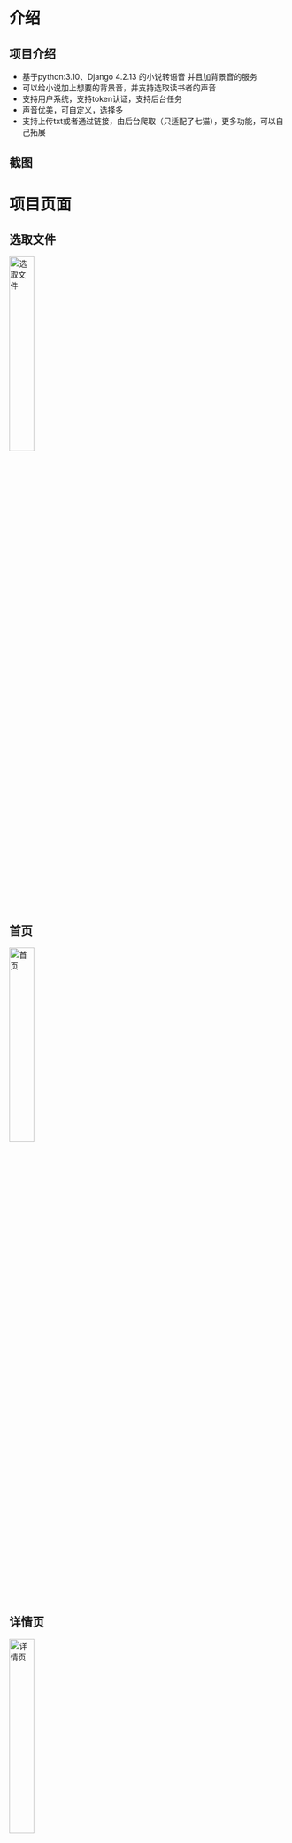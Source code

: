 # 介绍

## 项目介绍

- 基于python:3.10、Django 4.2.13 的小说转语音 并且加背景音的服务
- 可以给小说加上想要的背景音，并支持选取读书者的声音
- 支持用户系统，支持token认证，支持后台任务
- 声音优美，可自定义，选择多
- 支持上传txt或者通过链接，由后台爬取（只适配了七猫），更多功能，可以自己拓展

## 截图

# 项目页面

## 选取文件

<img src="img/img%20%281%29.jpg" width="30%" alt="选取文件">

## 首页

<img src="img/img%20%282%29.jpg" width="30%" alt="首页">

## 详情页

<img src="img/img%20%283%29.jpg" width="30%" alt="详情页">

## 更新

<img src="img/img%20%284%29.jpg" width="30%" alt="更新">

## 后台页面

<img src="img/back.png" width="50%" alt="后台页面">

## 音色

- 用的edge-tts 这里不全可以自己加

<img src="img/img.png" width="50%" alt="后台页面">

## iOS播放

<img src="img/ios.jpg" width="40%" alt="iOS播放">

# 注意

- 这只是后台服务，前端请参考 flutter实现的 https://github.com/JiJiBo/nas_ss_app.git
- 后台是两个服务，一个是做计算，用的django，一个做存储，中间用ftp做传输。
- 你的硬盘够用的话，可以使用一个服务器，但是需要自己修改一些东西。不要用ftp做传输

```angular2html
CreateAudioBookBase 的 is_to_ftp字段置为false（没有测试）
```

- 自行上传bgm文件，加在数据库里
- 自行在  [settings.py](nas_ss%2Fsettings.py)  设置 数据库配置 DATABASES

# 开始

## 装包

```angular2html
pip install -r requirements.txt -i https://pypi.tuna.tsinghua.edu.cn/simple
```

## 创建数据库

- 参见 sql/sql.sql 文件

## 迁移数据库

```angular2html
python manage.py inspectdb>./my_sql_db/models.py
```

# 如何运行

- windows

```angular2html
celery  -A nas_ss flower
celery -A nas_ss worker -l info
python manage.py runserver 0.0.0.0:8000 
```

- linux

1. 重启

```angular2html
./restart_services.sh
```

2. 开启接口服务器

- 里面会默认开启一个 pyss310 的 conda 环境
- 可以修改为自己的虚拟环境

```angular2html
./start_services.sh
```

3. 关闭

- 需要安装 killall

```angular2html
./stop_services.sh
```

# 声明

- 爬虫部分是由 https://github.com/shing-yu/7mao-novel-downloader.git 修改而来
- 由本人于2024年5月31日修改，适配我的需求

# 开源许可证

GPL